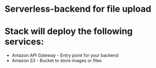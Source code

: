 # Serverless-backend for file upload 


# Stack will deploy the following services:
- Amazon API Gateway - Entry point for your backend
- Amazon S3 - Bucket to store images or files
